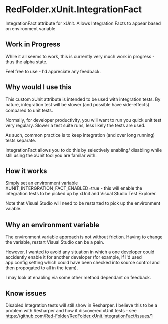 # RedFolder.xUnit.IntegrationFact
IntegrationFact attribute for xUnit.  Allows Integration Facts to appear based on environment variable

## Work in Progress
While it all seems to work, this is currently very much work in progress - thus the alpha state.

Feel free to use - I'd appreciate any feedback.

## Why would I use this
This custom xUnit attribute is intended to be used with integration tests.  By nature, integration test will be slower (and possible have side-effects) compared to unit tests.

Normally, for developer productivity, you will want to run you quick unit test very regulary.  Slower a test suite runs, less likely the tests are used.

As such, common practice is to keep integration (and over long running) tests separate.

IntegrationFact allows you to do this by selectively enabling/ disabling while still using the xUnit tool you are familar with.

## How it works
Simply set an environment variable XUNIT_INTERGRATION_FACT_ENABLED=true - this will enable the integration tests to be picked up by xUnit and Visual Studio Test Explorer.

Note that Visual Studio will need to be restarted to pick up the environment vaiable.

## Why an environment variable
The environment variable approach is not without friction.  Having to change the variable, restart Visual Studio can be a pain.

However, I wanted to avoid any situation in which a one developer could accidently enable it for another developer (for example, if I'd used app.config setting which could have been checked into source control and then propogated to all in the team).

I may look at enabling via some other method dependant on feedback.

## Know issues
Disabled Integration tests will still show in Resharper.  I believe this to be a problem with Resharper and how it discovered xUnit tests - see https://github.com/Red-Folder/RedFolder.xUnit.IntegrationFact/issues/1
